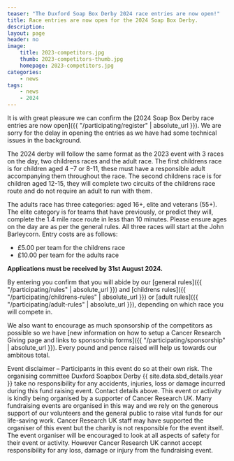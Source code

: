 ```yaml
---
teaser: "The Duxford Soap Box Derby 2024 race entries are now open!"
title: Race entries are now open for the 2024 Soap Box Derby.
description:
layout: page
header: no
image: 
    title: 2023-competitors.jpg
    thumb: 2023-competitors-thumb.jpg
    homepage: 2023-competitors.jpg
categories:
    - news
tags:
    - news
    - 2024
---
```


It is with great pleasure we can confirm the [2024 Soap Box Derby race entries are now open]({{ "/participating/register" | absolute_url }}). We are sorry for the delay in opening the entries as we have had some technical issues in the background.

The 2024 derby will follow the same format as the 2023 event with 3 races on the day, two childrens races and the adult race. The first childrens race is for children aged 4 –7 or 8-11, these must have a responsible adult accompanying them throughout the race. The second childrens race is for children aged 12-15, they will complete two circuits of the childrens race route and do not require an adult to run with them.

The adults race has three categories: aged 16+, elite and veterans (55+). The elite category is for teams that have previously, or predict they will, complete the 1.4 mile race route in less than 10 minutes. Please ensure ages on the day are as per the general rules. All three races will start at the John Barleycorn. Entry costs are as follows:

- £5.00 per team for the childrens race
- £10.00 per team for the adults race

**Applications must be received by 31st August 2024.**

By entering you confirm that you will abide by our [general rules]({{ "/participating/rules" | absolute_url }}) and [childrens rules]({{ "/participating/childrens-rules" | absolute_url }}) or [adult rules]({{ "/participating/adult-rules" | absolute_url }}), depending on which race you will compete in.

We also want to encourage as much sponsorship of the competitors as possible so we have [new information on how to setup a Cancer Research Giving page and links to sponsorship forms]({{ "/participating/sponsorship" | absolute_url }}). Every pound and pence raised will help us towards our ambitous total.

Event disclaimer – Participants in this event do so at their own risk. The organising committee Duxford Soapbox Derby {{ site.data.sbd_details.year }} take no responsibility for any accidents, injuries, loss or damage incurred during this fund raising event. Contact details above. This event or activity is kindly being organised by a supporter of Cancer Research UK. Many fundraising events are organised in this way and we rely on the generous support of our volunteers and the general public to raise vital funds for our life-saving work. Cancer Research UK staff may have supported the organiser of this event but the charity is not responsible for the event itself. The event organiser will be encouraged to look at all aspects of safety for their event or activity. However Cancer Research UK cannot accept responsibility for any loss, damage or injury from the fundraising event.
